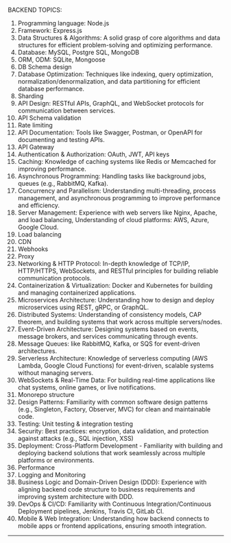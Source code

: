 BACKEND TOPICS:

1. Programming language: Node.js
2. Framework: Express.js
3. Data Structures & Algorithms: A solid grasp of core algorithms and data structures for efficient problem-solving and optimizing performance.
4. Database: MySQL, Postgre SQL, MongoDB
5. ORM, ODM: SQLite, Mongoose
6. DB Schema design
7. Database Optimization: Techniques like indexing, query optimization, normalization/denormalization, and data partitioning for efficient database performance.
8. Sharding
9. API Design: RESTful APIs, GraphQL, and WebSocket protocols for communication between services.
10. API Schema validation
11. Rate limiting
12. API Documentation: Tools like Swagger, Postman, or OpenAPI for documenting and testing APIs.
13. API Gateway
14. Authentication & Authorization: OAuth, JWT, API keys
15. Caching: Knowledge of caching systems like Redis or Memcached for improving performance.
16. Asynchronous Programming: Handling tasks like background jobs, queues (e.g., RabbitMQ, Kafka).
17. Concurrency and Parallelism: Understanding multi-threading, process management, and asynchronous programming to improve performance and efficiency.
18. Server Management: Experience with web servers like Nginx, Apache, and load balancing, Understanding of cloud platforms: AWS, Azure, Google Cloud.
19. Load balancing
20. CDN
21. Webhooks
22. Proxy
23. Networking & HTTP Protocol: In-depth knowledge of TCP/IP, HTTP/HTTPS, WebSockets, and RESTful principles for building reliable communication protocols.
24. Containerization & Virtualization: Docker and Kubernetes for building and managing containerized applications.
25. Microservices Architecture: Understanding how to design and deploy microservices using REST, gRPC, or GraphQL.
26. Distributed Systems: Understanding of consistency models, CAP theorem, and building systems that work across multiple servers/nodes.
27. Event-Driven Architecture: Designing systems based on events, message brokers, and services communicating through events.
28. Message Queues: like RabbitMQ, Kafka, or SQS for event-driven architectures.
29. Serverless Architecture: Knowledge of serverless computing (AWS Lambda, Google Cloud Functions) for event-driven, scalable systems without managing servers.
30. WebSockets & Real-Time Data: For building real-time applications like chat systems, online games, or live notifications.
31. Monorepo structure
32. Design Patterns: Familiarity with common software design patterns (e.g., Singleton, Factory, Observer, MVC) for clean and maintainable code.
33. Testing: Unit testing & integration testing
34. Security: Best practices: encryption, data validation, and protection against attacks (e.g., SQL injection, XSS)
35. Deployment: Cross-Platform Development - Familiarity with building and deploying backend solutions that work seamlessly across multiple platforms or environments.
36. Performance
37. Logging and Monitoring
38. Business Logic and Domain-Driven Design (DDD): Experience with aligning backend code structure to business requirements and improving system architecture with DDD.
39. DevOps & CI/CD: Familiarity with Continuous Integration/Continuous Deployment pipelines, Jenkins, Travis CI, GitLab CI.
40. Mobile & Web Integration: Understanding how backend connects to mobile apps or frontend applications, ensuring smooth integration.

---
